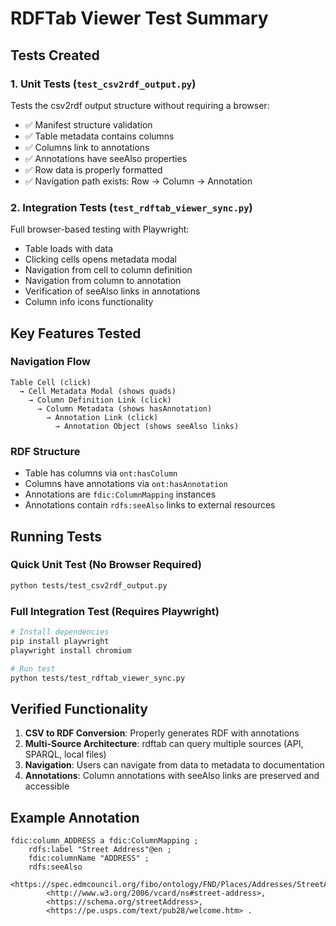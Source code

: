 # RDFTab Viewer Test Summary

## Tests Created

### 1. Unit Tests (`test_csv2rdf_output.py`)
Tests the csv2rdf output structure without requiring a browser:
- ✅ Manifest structure validation
- ✅ Table metadata contains columns
- ✅ Columns link to annotations
- ✅ Annotations have seeAlso properties
- ✅ Row data is properly formatted
- ✅ Navigation path exists: Row → Column → Annotation

### 2. Integration Tests (`test_rdftab_viewer_sync.py`)
Full browser-based testing with Playwright:
- Table loads with data
- Clicking cells opens metadata modal
- Navigation from cell to column definition
- Navigation from column to annotation
- Verification of seeAlso links in annotations
- Column info icons functionality

## Key Features Tested

### Navigation Flow
```
Table Cell (click) 
  → Cell Metadata Modal (shows quads)
    → Column Definition Link (click)
      → Column Metadata (shows hasAnnotation)
        → Annotation Link (click)
          → Annotation Object (shows seeAlso links)
```

### RDF Structure
- Table has columns via `ont:hasColumn`
- Columns have annotations via `ont:hasAnnotation`
- Annotations are `fdic:ColumnMapping` instances
- Annotations contain `rdfs:seeAlso` links to external resources

## Running Tests

### Quick Unit Test (No Browser Required)
```bash
python tests/test_csv2rdf_output.py
```

### Full Integration Test (Requires Playwright)
```bash
# Install dependencies
pip install playwright
playwright install chromium

# Run test
python tests/test_rdftab_viewer_sync.py
```

## Verified Functionality

1. **CSV to RDF Conversion**: Properly generates RDF with annotations
2. **Multi-Source Architecture**: rdftab can query multiple sources (API, SPARQL, local files)
3. **Navigation**: Users can navigate from data to metadata to documentation
4. **Annotations**: Column annotations with seeAlso links are preserved and accessible

## Example Annotation
```turtle
fdic:column_ADDRESS a fdic:ColumnMapping ;
    rdfs:label "Street Address"@en ;
    fdic:columnName "ADDRESS" ;
    rdfs:seeAlso 
        <https://spec.edmcouncil.org/fibo/ontology/FND/Places/Addresses/StreetAddress>,
        <http://www.w3.org/2006/vcard/ns#street-address>,
        <https://schema.org/streetAddress>,
        <https://pe.usps.com/text/pub28/welcome.htm> .
```
